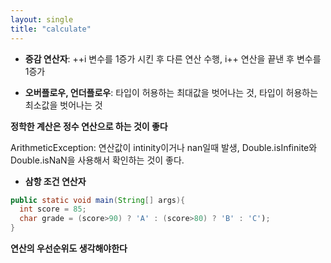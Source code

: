 ```yaml
---
layout: single
title: "calculate"
---
```


- **증감 연산자**: ++i 변수를 1증가 시킨 후 다른 연산 수행, i++ 연산을 끝낸 후 변수를 1증가

- **오버플로우, 언더플로우**: 타입이 허용하는 최대값을 벗어나는 것, 타입이 허용하는 최소값을 벗어나는 것

**정학한 계산은 정수 연산으로 하는 것이 좋다**

ArithmeticException: 연산값이 intinity이거나 nan일때 발생, Double.isInfinite와 Double.isNaN을 사용해서 확인하는 것이 좋다.

- **삼항 조건 연산자**
```java
public static void main(String[] args){
  int score = 85;
  char grade = (score>90) ? 'A' : (score>80) ? 'B' : 'C');
}
```

**연산의 우선순위도 생각해야한다**
